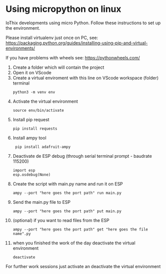 # Using micropython on linux
IoThix developments using micro Python. Follow these instructions to set up the environment.

Please install virtualenv just once on PC, see: https://packaging.python.org/guides/installing-using-pip-and-virtual-environments/

If you have problems with wheels see: https://pythonwheels.com/

1) Create a folder which will contain the project
2) Open it on VScode 
3) Create a virtual enviroment with this line on VScode workspace (folder) terminal
    ```
    python3 -m venv env	
    ```
4) Activate the virtual environment 
    ```
    source env/bin/activate
    ```
5) Install pip request
    ```
    pip install requests
    ```
6) Install ampy tool
     ```
      pip install adafruit-ampy
      ```
7) Deactivate de ESP debug (through serial terminal prompt - baudrate 115200) 
      ```
      import esp
      esp.osdebug(None)
      ```
8) Create the script with main.py name and run it on ESP
      ```
      ampy --port "here goes the port path" run main.py
      ```
9) Send the main.py file to ESP
      ```
      ampy --port "here goes the port path" put main.py
      ```
10) (optional) if you want to read files from the ESP
      ```
      ampy --port "here goes the port path" get "here goes the file name".py
      ```
11) when you finished the work of the day deactivate the virtual environment
      ```
      deactivate
      ```
For further work sessions just activate an deactivate the virtual environment

